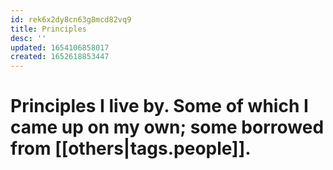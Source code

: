 ```yaml
---
id: rek6x2dy8cn63g8mcd82vq9
title: Principles
desc: ''
updated: 1654106858017
created: 1652618853447
---
```


# Principles I live by. Some of which I came up on my own; some borrowed from [[others|tags.people]].

